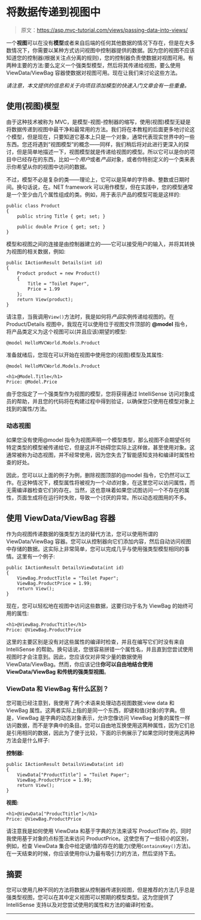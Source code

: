 # 将数据传递到视图中

> 原文：<https://asp.mvc-tutorial.com/views/passing-data-into-views/>

一个**视图**可以在没有**模型**或者来自后端的任何其他数据的情况下存在，但是在大多数情况下，你需要以某种方式访问视图中控制器提供的数据。因为您的视图不应该知道您的控制器(根据关注点分离的规则)，您的控制器负责使数据对视图可用。有两种主要的方法:要么定义一个强类型模型，然后将其传递给视图，要么使用 ViewData/ViewBag 容器使数据对视图可用。现在让我们来讨论这些方法。

*请注意，本文提供的信息和关于向项目添加模型的快速入门文章会有一些重叠。*

## 使用(视图)模型

由于这种技术被称为 MVC，是模型-视图-控制器的缩写，使用(视图)模型无疑是将数据传递到视图中最干净和最常用的方法。我们将在本教程的后面更多地讨论这个模型，但是现在，只要知道它基本上只是一个对象，通常代表现实世界中的一些东西。您还将遇到“视图模型”的概念——同样，我们稍后将对此进行更深入的探讨，但是简单地描述一下，视图模型就是传递给视图的模型。所以它可以是你的项目中已经存在的东西，比如一个*用户*或者*产品*对象，或者你特别定义的一个类来表示你希望从你的视图中访问的数据。

不过，模型不必是复杂的类——理论上，它可以是简单的字符串、整数或日期时间。换句话说，在。NET framework 可以用作模型，但在实践中，您的模型通常是一个至少由几个属性组成的类。例如，用于表示产品的模型可能是这样的:

```
public class Product
{
    public string Title { get; set; }

    public double Price { get; set; }
}
```

<input type="hidden" name="IL_IN_ARTICLE">

模型和视图之间的连接是由控制器建立的——它可以接受用户的输入，并将其转换为视图的相关数据，例如:

```
public IActionResult Details(int id)
{
    Product product = new Product()
    {
        Title = "Toilet Paper",
        Price = 1.99
    };
    return View(product);
}
```

请注意，当我调用`View()`方法时，我是如何将*产品*实例传递给视图的。在 Product/Details 视图中，我现在可以使用位于视图文件顶部的 **@model** 指令，将产品类定义为这个视图可以(并且应该)期望的模型:

```
@model HelloMVCWorld.Models.Product
```

准备就绪后，您现在可以开始在视图中使用您的(视图)模型及其属性:

```
@model HelloMVCWorld.Models.Product

<h1>@Model.Title</h1>
Price: @Model.Price
```

由于您指定了一个强类型作为视图的模型，您将获得通过 IntelliSense 访问对象成员的帮助，并且您的代码将在构建过程中得到验证，以确保您只使用在模型对象上找到的属性/方法。

### 动态视图

如果您没有使用@model 指令为视图声明一个模型类型，那么视图不会期望任何特定类型的模型被传递给它，但是这并不妨碍您实际上这样做，甚至使用对象。这通常被称为动态视图，并不经常使用，因为您失去了智能感知支持和编译时属性检查的好处。

因此，您可以以上面的例子为例，删除视图顶部的@model 指令，它仍然可以工作。在这种情况下，模型属性将被视为一个*动态*对象，在这里您可以访问属性，而无需编译器检查它们的存在。当然，这也意味着如果您试图访问一个不存在的属性，页面生成将在运行时失败，导致一个讨厌的异常。所以动态视图用的不多。

## 使用 ViewData/ViewBag 容器

作为向视图传递数据的强类型方法的替代方法，您可以使用所谓的 ViewData/ViewBag 容器。您可以从控制器向它们添加内容，然后自动访问视图中存储的数据。这实际上非常简单，您可以完成几乎与使用强类型模型相同的事情。这里有一个例子:

```
public IActionResult DetailsViewData(int id)
{
    ViewBag.ProductTitle = "Toilet Paper";
    ViewBag.ProductPrice = 1.99;
    return View();
}
```

现在，您可以轻松地在视图中访问这些数据，这要归功于名为 ViewBag 的始终可用的属性:

```
<h1>@ViewBag.ProducTtitle</h1>
Price: @ViewBag.ProductPrice
```

这里的主要区别是没有对这些属性的编译时检查，并且在编写它们时没有来自 IntelliSense 的帮助。换句话说，您很容易拼错一个属性名，并且直到您尝试使用视图时才会注意到。因此，您应该仅对非常少量的数据使用 ViewData/ViewBag。然而，你应该记住**你可以自由地结合使用 ViewData/ViewBag 和传统的强类型视图**。

### ViewData 和 ViewBag 有什么区别？

您可能已经注意到，我使用了两个术语来处理动态视图数据:view data 和 ViewBag 属性。这两者实际上指的是同一个东西，即键和值(对象)的字典。但是，ViewBag 是字典的动态对象表示，允许您像访问 ViewBag 对象的属性一样访问数据，而不是字典中的条目。您可以自由地互换使用这两种属性，因为它们总是引用相同的数据，因此为了便于比较，下面的示例展示了如果您同时使用这两种方法会是什么样子:

**控制器:**

```
public IActionResult DetailsViewData(int id)
{
    ViewData["ProductTitle"] = "Toilet Paper";
    ViewBag.ProductPrice = 1.99;
    return View();
}
```

**视图:**

```
<h1>@ViewData["ProducTtitle"]</h1>
Price: @ViewBag.ProductPrice
```

请注意我是如何使用 ViewData 和基于字典的方法来读写 ProductTitle 的，同时我使用基于对象的点标签法来访问 ProductPrice。这使您有了一些较小的区别，例如，检查 ViewData 集合中给定键/值的存在的能力(使用`ContainsKey()`方法)。在一天结束的时候，你应该使用你认为最有吸引力的方法，然后坚持下去。

## 摘要

您可以使用几种不同的方法将数据从控制器传递到视图，但是推荐的方法几乎总是强类型视图，您可以在其中定义视图可以预期的模型类型。这为您提供了 IntelliSense 支持以及对您尝试使用的属性和方法的编译时检查。

* * *